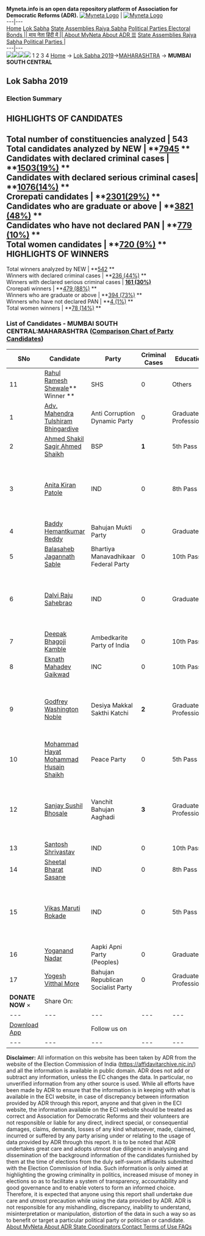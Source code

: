 **Myneta.info is an open data repository platform of Association for Democratic Reforms (ADR).**
[![Myneta Logo](https://www.myneta.info/lib/img/myneta-logo.png)](https://www.myneta.info/) | [![Myneta Logo](https://www.myneta.info/lib/img/adr-logo.png)](https://adrindia.org)  
---|---  
[Home](https://www.myneta.info/) [Lok Sabha](https://www.myneta.info/#ls "Lok Sabha") [ State Assemblies ](https://www.myneta.info/#sa "State Assemblies") [Rajya Sabha](https://www.myneta.info/#rs "Rajya Sabha") [Political Parties ](https://www.myneta.info/party "Political Parties") [ Electoral Bonds ](https://www.myneta.info/electoral_bonds "Electoral Bonds") [ || माय नेता हिंदी में || ](https://translate.google.co.in/translate?prev=hp&hl=en&js=y&u=www.myneta.info&sl=en&tl=hi&history_state0=) [ About MyNeta ](https://adrindia.org/content/about-myneta) [ About ADR ](https://adrindia.org/about-adr/who-we-are) [☰](javascript:void\(0\))
[ State Assemblies ](https://www.myneta.info/#sa "State Assemblies") [ Rajya Sabha ](https://www.myneta.info/#rs "Rajya Sabha") [ Political Parties ](https://www.myneta.info/party "Political Parties")
|   
---|---  
![](https://www.myneta.info/lib/img/banner/banner-1.png)![](https://www.myneta.info/lib/img/banner/banner-2.png)![](https://www.myneta.info/lib/img/banner/banner-3.png)![](https://www.myneta.info/lib/img/banner/banner-4.png)
1  2  3  4 
[Home](https://www.myneta.info/) → [Lok Sabha 2019](https://www.myneta.info/LokSabha2019/)→[MAHARASHTRA](https://www.myneta.info/LokSabha2019/index.php?action=show_constituencies&state_id=46) → **MUMBAI SOUTH CENTRAL**
### 
## Lok Sabha 2019
###  Election Summary 
HIGHLIGHTS OF CANDIDATES  
---  
Total number of constituencies analyzed |  543   
Total candidates analyzed by NEW | **[7945](https://www.myneta.info/LokSabha2019/index.php?action=summary&subAction=candidates_analyzed&sort=candidate#summary) **  
Candidates with declared criminal cases | **[1503(19%)](https://www.myneta.info/LokSabha2019/index.php?action=summary&subAction=crime&sort=candidate#summary) **  
Candidates with declared serious criminal cases| **[1076(14%)](https://www.myneta.info/LokSabha2019/index.php?action=summary&subAction=serious_crime&sort=candidate#summary) **  
Crorepati candidates | **[2301(29%)](https://www.myneta.info/LokSabha2019/index.php?action=summary&subAction=crorepati&sort=candidate#summary) **  
Candidates who are graduate or above | **[3821 (48%)](https://www.myneta.info/LokSabha2019/index.php?action=summary&subAction=education&sort=candidate#summary) **  
Candidates who have not declared PAN | **[779 (10%)](https://www.myneta.info/LokSabha2019/index.php?action=summary&subAction=without_pan&sort=candidate#summary) **  
Total women candidates | **[720 (9%)](https://www.myneta.info/LokSabha2019/index.php?action=summary&subAction=women_candidate&sort=candidate#summary) **  
HIGHLIGHTS OF WINNERS  
---  
Total winners analyzed by NEW | **[542](https://www.myneta.info/LokSabha2019/index.php?action=summary&subAction=winner_analyzed&sort=candidate#summary) **  
Winners with declared criminal cases | **[236 (44%)](https://www.myneta.info/LokSabha2019/index.php?action=summary&subAction=winner_crime&sort=candidate#summary) **  
Winners with declared serious criminal cases | **[161 (30%)](https://www.myneta.info/LokSabha2019/index.php?action=summary&subAction=winner_serious_crime&sort=candidate#summary)**  
Crorepati winners | **[479 (88%)](https://www.myneta.info/LokSabha2019/index.php?action=summary&subAction=winner_crorepati&sort=candidate#summary) **  
Winners who are graduate or above | **[394 (73%)](https://www.myneta.info/LokSabha2019/index.php?action=summary&subAction=winner_education&sort=candidate#summary) **  
Winners who have not declared PAN | **[4 (1%)](https://www.myneta.info/LokSabha2019/index.php?action=summary&subAction=winner_without_pan&sort=candidate#summary) **  
Total women winners | **[78 (14%)](https://www.myneta.info/LokSabha2019/index.php?action=summary&subAction=winner_women&sort=candidate#summary) **  
### List of Candidates - MUMBAI SOUTH CENTRAL:MAHARASHTRA ([Comparison Chart of Party Candidates](https://www.myneta.info/LokSabha2019/comparisonchart.php?constituency_id=730))
SNo | Candidate| Party| Criminal Cases| Education| Age| Total Assets| Liabilities  
---|---|---|---|---|---|---|---  
11  | [Rahul Ramesh Shewale](https://www.myneta.info/LokSabha2019/candidate.php?candidate_id=9974)** Winner ** | SHS | 0 | Others| 47 | Rs 1,88,81,363 ~ 1 Crore+ | Rs 77,78,954 ~ 77 Lacs+  
1  | [Adv. Mahendra Tulshiram Bhingardive](https://www.myneta.info/LokSabha2019/candidate.php?candidate_id=9975) | Anti Corruption Dynamic Party | 0 | Graduate Professional| 42 | Rs 1,25,10,000 ~ 1 Crore+ | Rs 8,50,000 ~ 8 Lacs+  
2  | [Ahmed Shakil Sagir Ahmed Shaikh](https://www.myneta.info/LokSabha2019/candidate.php?candidate_id=9982) | BSP | **1** | 5th Pass| 41 | Rs 36,47,388 ~ 36 Lacs+ | Rs 0 ~   
3  | [Anita Kiran Patole](https://www.myneta.info/LokSabha2019/candidate.php?candidate_id=11077) | IND | 0 | 8th Pass| 39 | ![](https://myneta.info/image_v2.php?myneta_folder=LokSabha2019&candidate_id=11077&col=ta) | ![](https://myneta.info/image_v2.php?myneta_folder=LokSabha2019&candidate_id=11077&col=lia)  
4  | [Baddy Hemantkumar Reddy](https://www.myneta.info/LokSabha2019/candidate.php?candidate_id=11078) | Bahujan Mukti Party | 0 | Graduate| 50 | Rs 1,21,70,003 ~ 1 Crore+ | Rs 85,200 ~ 85 Thou+  
5  | [Balasaheb Jagannath Sable](https://www.myneta.info/LokSabha2019/candidate.php?candidate_id=9972) | Bhartiya Manavadhikaar Federal Party | 0 | 10th Pass| 48 | Rs 6,06,142 ~ 6 Lacs+ | Rs 80,000 ~ 80 Thou+  
6  | [Dalvi Raju Sahebrao](https://www.myneta.info/LokSabha2019/candidate.php?candidate_id=11079) | IND | 0 | Graduate| 48 | ![](https://myneta.info/image_v2.php?myneta_folder=LokSabha2019&candidate_id=11079&col=ta) | ![](https://myneta.info/image_v2.php?myneta_folder=LokSabha2019&candidate_id=11079&col=lia)  
7  | [Deepak Bhagoji Kamble](https://www.myneta.info/LokSabha2019/candidate.php?candidate_id=9983) | Ambedkarite Party of India | 0 | 10th Pass| 67 | Rs 3,91,500 ~ 3 Lacs+ | Rs 0 ~   
8  | [Eknath Mahadev Gaikwad](https://www.myneta.info/LokSabha2019/candidate.php?candidate_id=9976) | INC | 0 | 10th Pass| 79 | Rs 21,89,52,482 ~ 21 Crore+ | Rs 2,55,90,000 ~ 2 Crore+  
9  | [Godfrey Washington Noble](https://www.myneta.info/LokSabha2019/candidate.php?candidate_id=9980) | Desiya Makkal Sakthi Katchi | **2** | Graduate Professional| 48 | ![](https://myneta.info/image_v2.php?myneta_folder=LokSabha2019&candidate_id=9980&col=ta) | ![](https://myneta.info/image_v2.php?myneta_folder=LokSabha2019&candidate_id=9980&col=lia)  
10  | [Mohammad Hayat Mohammad Husain Shaikh](https://www.myneta.info/LokSabha2019/candidate.php?candidate_id=9981) | Peace Party | 0 | 5th Pass| 54 | Rs 10,43,188 ~ 10 Lacs+ | Rs 3,50,000 ~ 3 Lacs+  
12  | [Sanjay Sushil Bhosale](https://www.myneta.info/LokSabha2019/candidate.php?candidate_id=9977) | Vanchit Bahujan Aaghadi | **3** | Graduate Professional| 51 | ![](https://myneta.info/image_v2.php?myneta_folder=LokSabha2019&candidate_id=9977&col=ta) | ![](https://myneta.info/image_v2.php?myneta_folder=LokSabha2019&candidate_id=9977&col=lia)  
13  | [Santosh Shrivastav](https://www.myneta.info/LokSabha2019/candidate.php?candidate_id=11080) | IND | 0 | 10th Pass| 37 | Rs 2,07,000 ~ 2 Lacs+ | Rs 0 ~   
14  | [Sheetal Bharat Sasane](https://www.myneta.info/LokSabha2019/candidate.php?candidate_id=9979) | IND | 0 | 8th Pass| 34 | Rs 5,01,700 ~ 5 Lacs+ | Rs 0 ~   
15  | [Vikas Maruti Rokade](https://www.myneta.info/LokSabha2019/candidate.php?candidate_id=9978) | IND | 0 | 5th Pass| 53 | ![](https://myneta.info/image_v2.php?myneta_folder=LokSabha2019&candidate_id=9978&col=ta) | ![](https://myneta.info/image_v2.php?myneta_folder=LokSabha2019&candidate_id=9978&col=lia)  
16  | [Yoganand Nadar](https://www.myneta.info/LokSabha2019/candidate.php?candidate_id=11081) | Aapki Apni Party (Peoples) | 0 | Graduate| 34 | Rs 5,28,996 ~ 5 Lacs+ | Rs 1,80,000 ~ 1 Lacs+  
17  | [Yogesh Vitthal More](https://www.myneta.info/LokSabha2019/candidate.php?candidate_id=9973) | Bahujan Republican Socialist Party | 0 | Graduate Professional| 38 | Rs 1,06,12,636 ~ 1 Crore+ | Rs 1,57,000 ~ 1 Lacs+  
|  **DONATE NOW** × |  Share On:  | [](https://api.whatsapp.com/send?text=https%3A%2F%2Fmyneta.info%2Fpunjab2022%2Findex.php%3Faction%3Dshow_constituencies%26state_id%3D19) | [](https://www.facebook.com/sharer/sharer.php?u=https%3A%2F%2Fmyneta.info%2Fpunjab2022%2Findex.php%3Faction%3Dshow_constituencies%26state_id%3D19) | [](https://twitter.com/share?url=https%3A%2F%2Fmyneta.info%2Fpunjab2022%2Findex.php%3Faction%3Dshow_constituencies%26state_id%3D19)  
---|---|---|---|---  
| [ Download App ](https://play.google.com/store/apps/details?id=com.webrosoft.myneta1&pcampaignid=pcampaignidMKT-Other-global-all-co-prtnr-py-PartBadge-Mar2515-1) | [](https://play.google.com/store/apps/details?id=com.webrosoft.myneta1&pcampaignid=pcampaignidMKT-Other-global-all-co-prtnr-py-PartBadge-Mar2515-1) |  Follow us on  | [](https://www.facebook.com/adrindia.org/) | [](https://twitter.com/adrspeaks) | [](https://groups.google.com/g/national-election-watch?hl=en&pli=1) | [](https://www.instagram.com/adrspeaks/) | [](https://www.youtube.com/user/adrspeaks) | [](https://sharechat.com/profile/adrspeaks)  
---|---|---|---|---|---|---|---|---  
**Disclaimer:** All information on this website has been taken by ADR from the website of the Election Commission of India (https://affidavitarchive.nic.in/) and all the information is available in public domain. ADR does not add or subtract any information, unless the EC changes the data. In particular, no unverified information from any other source is used. While all efforts have been made by ADR to ensure that the information is in keeping with what is available in the ECI website, in case of discrepancy between information provided by ADR through this report, anyone and that given in the ECI website, the information available on the ECI website should be treated as correct and Association for Democratic Reforms and their volunteers are not responsible or liable for any direct, indirect special, or consequential damages, claims, demands, losses of any kind whatsoever, made, claimed, incurred or suffered by any party arising under or relating to the usage of data provided by ADR through this report. It is to be noted that ADR undertakes great care and adopts utmost due diligence in analysing and dissemination of the background information of the candidates furnished by them at the time of elections from the duly self-sworn affidavits submitted with the Election Commission of India. Such information is only aimed at highlighting the growing criminality in politics, increased misuse of money in elections so as to facilitate a system of transparency, accountability and good governance and to enable voters to form an informed choice. Therefore, it is expected that anyone using this report shall undertake due care and utmost precaution while using the data provided by ADR. ADR is not responsible for any mishandling, discrepancy, inability to understand, misinterpretation or manipulation, distortion of the data in such a way so as to benefit or target a particular political party or politician or candidate. 
[ About MyNeta ](https://adrindia.org/content/about-myneta) [ About ADR ](https://adrindia.org/about-adr/who-we-are) [ State Coordinators ](https://adrindia.org/about-adr/state-coordinators) [ Contact ](https://adrindia.org/contact-us) [ Terms of Use ](https://adrindia.org/content/adr-terms-use) [ FAQs ](https://adrindia.org/content/faqs)
